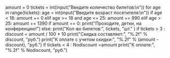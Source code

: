 
amount = 0
tickets = int(input("Введите количество билетов:\n"))
for age in range(tickets):
    age = int(input("Введите возраст посетителя:\n"))
    if age < 18:
        amount += 0
    elif age >= 18 and age <= 25:
        amount += 990
    elif age > 25:
        amount += 1390
if amount == 0:
    print("Проходите, детки, на конференцию!")
else:
    print("Кол-во билетов:", tickets, "шт." )
if tickets > 3 :
    discount = amount / 100 * 10
    print("Скидка составляет:", "%.2f" % discount, "руб.")
    print("К оплате с учетом скидки:", "%.2f" % (amount -discount), "руб.")
if tickets < 4 :
    Nodiscount =amount
    print("К оплате:", "%.2f" % Nodiscount, "руб.")
